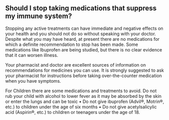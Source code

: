 ## Should I stop taking medications that suppress my immune system?

Stopping any active treatments can have immediate and negative effects on your health and you should not do so without speaking with your doctor. Despite what you may have heard, at present there are no medications for which a definite recommendation to stop has been made. Some medications like Ibuprofen are being studied, but there is no clear evidence that it can worsen illness.

Your pharmacist and doctor are excellent sources of information on recommendations for medicines you can use. It is strongly suggested to ask your pharmacist for instructions before taking over-the-counter medication when you have symptoms.

For Children there are some medications and treatments to avoid. Do not rub your child with alcohol to lower fever as it may be absorbed by the skin or enter the lungs and can be toxic • Do not give ibuprofen (Advil®, Motrin®, etc.) to children under the age of six months • Do not give acetylsalicylic acid (Aspirin®, etc.) to children or teenagers under the age of 18.
